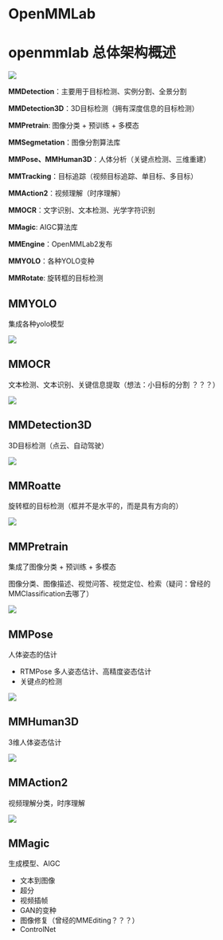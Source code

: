 # OpenMMLab

# openmmlab 总体架构概述

<img src="imgs/1.png">

<b>MMDetection</b>：主要用于目标检测、实例分割、全景分割

<b>MMDetection3D</b>：3D目标检测（拥有深度信息的目标检测）

<b>MMPretrain</b>: 图像分类 + 预训练 + 多模态

****MMSegmetation****：图像分割算法库

****MMPose、MMHuman3D****：人体分析（关键点检测、三维重建）

****MMTracking****：目标追踪（视频目标追踪、单目标、多目标）

****MMAction2****：视频理解（时序理解）

****MMOCR****：文字识别、文本检测、光学字符识别

**MMagic**: AIGC算法库

****MMEngine****：OpenMMLab2发布

****MMYOLO****：各种YOLO变种

**MMRotate**: 旋转框的目标检测

## MMYOLO
集成各种yolo模型

![](imgs/2.png)

## MMOCR
文本检测、文本识别、关键信息提取（想法：小目标的分割 ？？？）

![](imgs/3.png)

## MMDetection3D
3D目标检测（点云、自动驾驶）

![](imgs/4.png)

## MMRoatte
旋转框的目标检测（框并不是水平的，而是具有方向的）

![](imgs/5.png)

## MMPretrain
集成了图像分类 + 预训练 + 多模态

图像分类、图像描述、视觉问答、视觉定位、检索（疑问：曾经的MMClassification去哪了）

![](imgs/6.png)


## MMPose
人体姿态的估计
- RTMPose 多人姿态估计、高精度姿态估计
- 关键点的检测

![](imgs/7.png)

## MMHuman3D
3维人体姿态估计

![](imgs/8.png)

## MMAction2
视频理解分类，时序理解

![](imgs/9.png)

## MMagic
生成模型、AIGC
- 文本到图像
- 超分
- 视频插帧
- GAN的变种
- 图像修复（曾经的MMEditing？？？）
- ControlNet

